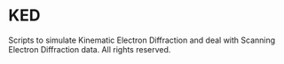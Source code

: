 # KED

Scripts to simulate Kinematic Electron Diffraction and deal with Scanning Electron Diffraction data. All rights reserved.
